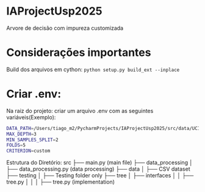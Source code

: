 # IAProjectUsp2025

Arvore de decisão com impureza customizada

# Considerações importantes
Build dos arquivos em cython: `python setup.py build_ext --inplace`

# Criar .env:
Na raiz do projeto: criar um arquivo .env com as seguintes variáveis(Exemplo):

```bash 
DATA_PATH=/Users/tiago_m2/PycharmProjects/IAProjectUsp2025/src/data/UCI_Credit_Card.csv
MAX_DEPTH=3
MIN_SAMPLES_SPLIT=2
FOLDS=5
CRITERION=custom
```

Estrutura do Diretório:
src
├── main.py (main file)
├── data_processing
│ ├── data_processing.py (data processing)
├── data
│ ├── CSV dataset
├── testing
│ ├── Testing folder only
├── tree
│ ├── interfaces
│ │ ├── tree.py
│ │
│ ├── tree.py (implementation)
